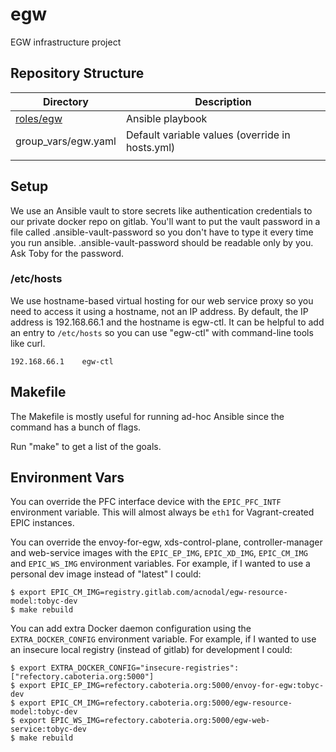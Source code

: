 # egw

EGW infrastructure project

## Repository Structure

| Directory              | Description                                     |
| ---------------------- | -----------------------------------------       |
| [roles/egw](roles/egw) | Ansible playbook                                |
| group_vars/egw.yaml    | Default variable values (override in hosts.yml) |
|                        |                                                 |

## Setup

We use an Ansible vault to store secrets like authentication
credentials to our private docker repo on gitlab. You'll want to put
the vault password in a file called .ansible-vault-password so you
don't have to type it every time you run
ansible. .ansible-vault-password should be readable only by you. Ask
Toby for the password.

### /etc/hosts

We use hostname-based virtual hosting for our web service proxy so you need to access it using a hostname, not an IP address.
By default, the IP address is 192.168.66.1 and the hostname is egw-ctl.
It can be helpful to add an entry to `/etc/hosts` so you can use "egw-ctl" with command-line tools like curl.

```
192.168.66.1    egw-ctl
```

## Makefile

The Makefile is mostly useful for running ad-hoc Ansible since the
command has a bunch of flags.

Run "make" to get a list of the goals.

## Environment Vars

You can override the PFC interface device with the ```EPIC_PFC_INTF```
environment variable. This will almost always be ```eth1``` for
Vagrant-created EPIC instances.

You can override the envoy-for-egw, xds-control-plane, controller-manager and web-service images with
the ```EPIC_EP_IMG```, ```EPIC_XD_IMG```, ```EPIC_CM_IMG``` and ```EPIC_WS_IMG``` environment
variables. For example, if I wanted to use a personal dev image
instead of "latest" I could:

```
$ export EPIC_CM_IMG=registry.gitlab.com/acnodal/egw-resource-model:tobyc-dev
$ make rebuild
```

You can add extra Docker daemon configuration using the
```EXTRA_DOCKER_CONFIG``` environment variable. For example, if I
wanted to use an insecure local registry (instead of gitlab) for
development I could:

```
$ export EXTRA_DOCKER_CONFIG="insecure-registries": ["refectory.caboteria.org:5000"]
$ export EPIC_EP_IMG=refectory.caboteria.org:5000/envoy-for-egw:tobyc-dev
$ export EPIC_CM_IMG=refectory.caboteria.org:5000/egw-resource-model:tobyc-dev
$ export EPIC_WS_IMG=refectory.caboteria.org:5000/egw-web-service:tobyc-dev
$ make rebuild
```
